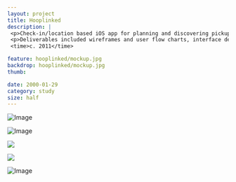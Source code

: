 ```yaml
---
layout: project
title: Hooplinked
description: |
 <p>Check-in/location based iOS app for planning and discovering pickup games nearby. Functionality included the ability to add and rate basketball courts, maintain a list of players with whom you frequently play, organizing games, and win (custom drawn) badges based on milestones.</p>
 <p>Deliverables included wireframes and user flow charts, interface design, app icons, and badge illustrations.</p>
 <time>c. 2011</time>

feature: hooplinked/mockup.jpg
backdrop: hooplinked/mockup.jpg
thumb:

date: 2000-01-29
category: study
size: half
---
```


![Image]({{site.project_img_path}}hooplinked/hl_screens_a.jpg)

![Image]({{site.project_img_path}}hooplinked/hl_screens_b.jpg)

<p class="half"><img src="{{site.project_img_path}}hooplinked/app_icon.jpg"></p>
<p class="half"><img src="{{site.project_img_path}}hooplinked/app_icon_mockup.jpg"></p>

![Image]({{site.project_img_path}}hooplinked/trophies.jpg)
